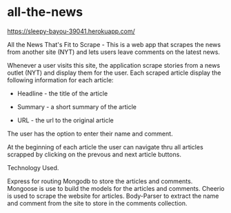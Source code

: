 # all-the-news
https://sleepy-bayou-39041.herokuapp.com/

All the News That's Fit to Scrape -
This is a  web app that scrapes the news from another site (NYT) and lets users leave comments on the latest news.

Whenever a user visits this site, the application scrape stories from a news outlet (NYT)  and display them for the user. Each scraped article  display the following information for each article:
* Headline - the title of the article

* Summary - a short summary of the article

* URL - the url to the original article

The user has the option to enter their name and comment.

At the beginning of each article the user can navigate thru all articles scrapped by clicking on the prevous and next article buttons.



Technology Used.

Express for routing Mongodb to store the articles and comments. Mongoose is use to build the models for the articles and comments. Cheerio is used to scrape the website for articles. Body-Parser to extract the name and comment from the site to store in the comments collection. 
